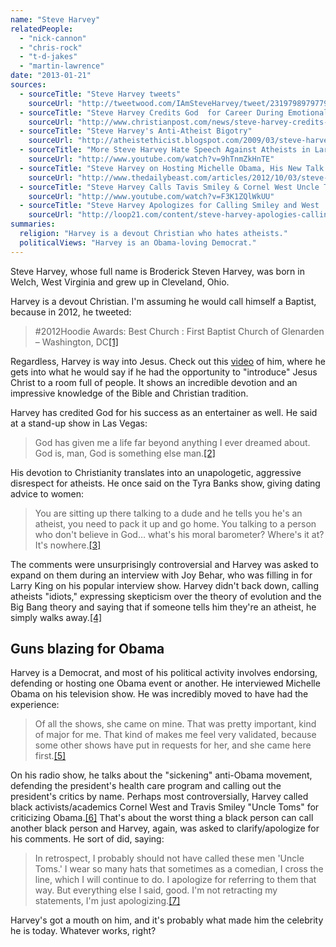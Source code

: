 ```yaml
---
name: "Steve Harvey"
relatedPeople:
  - "nick-cannon"
  - "chris-rock"
  - "t-d-jakes"
  - "martin-lawrence"
date: "2013-01-21"
sources:
  - sourceTitle: "Steve Harvey tweets"
    sourceUrl: "http://tweetwood.com/IAmSteveHarvey/tweet/231979897977966593"
  - sourceTitle: "Steve Harvey Credits God  for Career During Emotional Final Comedy Show"
    sourceUrl: "http://www.christianpost.com/news/steve-harvey-credits-god-for-career-during-emotional-final-comedy-show-79555/"
  - sourceTitle: "Steve Harvey's Anti-Atheist Bigotry"
    sourceUrl: "http://atheistethicist.blogspot.com/2009/03/steve-harveys-anti-atheist-bigotry.html"
  - sourceTitle: "More Steve Harvey Hate Speech Against Atheists in Larry King Interview with Joy Behar."
    sourceUrl: "http://www.youtube.com/watch?v=9hTnmZkHnTE"
  - sourceTitle: "Steve Harvey on Hosting Michelle Obama, His New Talk Show & More"
    sourceUrl: "http://www.thedailybeast.com/articles/2012/10/03/steve-harvey-on-hosting-michelle-obama-his-new-talk-show-more.html"
  - sourceTitle: "Steve Harvey Calls Tavis Smiley & Cornel West Uncle Toms For Criticizing Obama"
    sourceUrl: "http://www.youtube.com/watch?v=F3K1ZQlWkUU"
  - sourceTitle: "Steve Harvey Apologizes for Calling Smiley and West 'Uncle Toms.'"
    sourceUrl: "http://loop21.com/content/steve-harvey-apologies-calling-smiley-and-west-uncle-tom"
summaries:
  religion: "Harvey is a devout Christian who hates atheists."
  politicalViews: "Harvey is an Obama-loving Democrat."
---
```


Steve Harvey, whose full name is Broderick Steven Harvey, was born in Welch, West Virginia and grew up in Cleveland, Ohio.

Harvey is a devout Christian. I'm assuming he would call himself a Baptist, because in 2012, he tweeted:

>#2012Hoodie Awards: Best Church : First Baptist Church of Glenarden – Washington, DC<a class="source-citation" href="#http%3A%2F%2Ftweetwood.com%2FIAmSteveHarvey%2Ftweet%2F231979897977966593" title="Steve Harvey tweets">[1]</a>

Regardless, Harvey is way into Jesus. Check out this [video](http://www.youtube.com/watch?v=ZDpmBfncbjw) of him, where he gets into what he would say if he had the opportunity to "introduce" Jesus Christ to a room full of people. It shows an incredible devotion and an impressive knowledge of the Bible and Christian tradition.

Harvey has credited God for his success as an entertainer as well. He said at a stand-up show in Las Vegas:

>God has given me a life far beyond anything I ever dreamed about. God is, man, God is something else man.<a class="source-citation" href="#http%3A%2F%2Fwww.christianpost.com%2Fnews%2Fsteve-harvey-credits-god-for-career-during-emotional-final-comedy-show-79555%2F" title="Steve Harvey Credits God  for Career During Emotional Final Comedy Show">[2]</a>

His devotion to Christianity translates into an unapologetic, aggressive disrespect for atheists. He once said on the Tyra Banks show, giving dating advice to women:

>You are sitting up there talking to a dude and he tells you he's an atheist, you need to pack it up and go home. You talking to a person who don't believe in God… what's his moral barometer? Where's it at? It's nowhere.<a class="source-citation" href="#http%3A%2F%2Fatheistethicist.blogspot.com%2F2009%2F03%2Fsteve-harveys-anti-atheist-bigotry.html" title="Steve Harvey&apos;s Anti-Atheist Bigotry">[3]</a>

The comments were unsurprisingly controversial and Harvey was asked to expand on them during an interview with Joy Behar, who was filling in for Larry King on his popular interview show. Harvey didn't back down, calling atheists "idiots," expressing skepticism over the theory of evolution and the Big Bang theory and saying that if someone tells him they're an atheist, he simply walks away.<a class="source-citation" href="#http%3A%2F%2Fwww.youtube.com%2Fwatch%3Fv%3D9hTnmZkHnTE" title="More Steve Harvey Hate Speech Against Atheists in Larry King Interview with Joy Behar.">[4]</a>

## Guns blazing for Obama

Harvey is a Democrat, and most of his political activity involves endorsing, defending or hosting one Obama event or another. He interviewed Michelle Obama on his television show. He was incredibly moved to have had the experience:

>Of all the shows, she came on mine. That was pretty important, kind of major for me. That kind of makes me feel very validated, because some other shows have put in requests for her, and she came here first.<a class="source-citation" href="#http%3A%2F%2Fwww.thedailybeast.com%2Farticles%2F2012%2F10%2F03%2Fsteve-harvey-on-hosting-michelle-obama-his-new-talk-show-more.html" title="Steve Harvey on Hosting Michelle Obama, His New Talk Show &amp; More">[5]</a>

On his radio show, he talks about the "sickening" anti-Obama movement, defending the president's health care program and calling out the president's critics by name. Perhaps most controversially, Harvey called black activists/academics Cornel West and Travis Smiley "Uncle Toms" for criticizing Obama.<a class="source-citation" href="#http%3A%2F%2Fwww.youtube.com%2Fwatch%3Fv%3DF3K1ZQlWkUU" title="Steve Harvey Calls Tavis Smiley &amp; Cornel West Uncle Toms For Criticizing Obama">[6]</a> That's about the worst thing a black person can call another black person and Harvey, again, was asked to clarify/apologize for his comments. He sort of did, saying:

>In retrospect, I probably should not have called these men 'Uncle Toms.' I wear so many hats that sometimes as a comedian, I cross the line, which I will continue to do. I apologize for referring to them that way. But everything else I said, good. I'm not retracting my statements, I'm just apologizing.<a class="source-citation" href="#http%3A%2F%2Floop21.com%2Fcontent%2Fsteve-harvey-apologies-calling-smiley-and-west-uncle-tom" title="Steve Harvey Apologizes for Calling Smiley and West &apos;Uncle Toms.&apos;">[7]</a>

Harvey's got a mouth on him, and it's probably what made him the celebrity he is today. Whatever works, right?